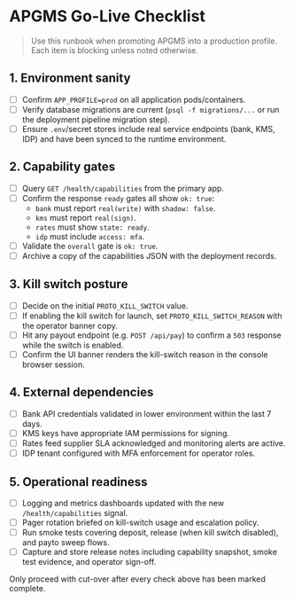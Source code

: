 # APGMS Go-Live Checklist

> Use this runbook when promoting APGMS into a production profile. Each item is blocking unless noted otherwise.

## 1. Environment sanity
- [ ] Confirm `APP_PROFILE=prod` on all application pods/containers.
- [ ] Verify database migrations are current (`psql -f migrations/...` or run the deployment pipeline migration step).
- [ ] Ensure `.env`/secret stores include real service endpoints (bank, KMS, IDP) and have been synced to the runtime environment.

## 2. Capability gates
- [ ] Query `GET /health/capabilities` from the primary app.
- [ ] Confirm the response `ready` gates all show `ok: true`:
  - `bank` must report `real(write)` with `shadow: false`.
  - `kms` must report `real(sign)`.
  - `rates` must show `state: ready`.
  - `idp` must include `access: mfa`.
- [ ] Validate the `overall` gate is `ok: true`.
- [ ] Archive a copy of the capabilities JSON with the deployment records.

## 3. Kill switch posture
- [ ] Decide on the initial `PROTO_KILL_SWITCH` value.
- [ ] If enabling the kill switch for launch, set `PROTO_KILL_SWITCH_REASON` with the operator banner copy.
- [ ] Hit any payout endpoint (e.g. `POST /api/pay`) to confirm a `503` response while the switch is enabled.
- [ ] Confirm the UI banner renders the kill-switch reason in the console browser session.

## 4. External dependencies
- [ ] Bank API credentials validated in lower environment within the last 7 days.
- [ ] KMS keys have appropriate IAM permissions for signing.
- [ ] Rates feed supplier SLA acknowledged and monitoring alerts are active.
- [ ] IDP tenant configured with MFA enforcement for operator roles.

## 5. Operational readiness
- [ ] Logging and metrics dashboards updated with the new `/health/capabilities` signal.
- [ ] Pager rotation briefed on kill-switch usage and escalation policy.
- [ ] Run smoke tests covering deposit, release (when kill switch disabled), and payto sweep flows.
- [ ] Capture and store release notes including capability snapshot, smoke test evidence, and operator sign-off.

Only proceed with cut-over after every check above has been marked complete.
